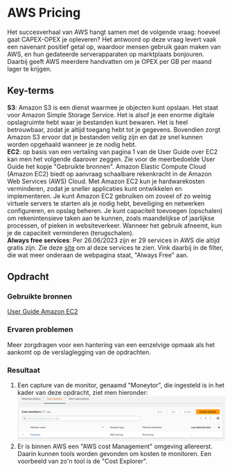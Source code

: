 # AWS Pricing
Het succesverhaal van AWS hangt samen met de volgende vraag: hoeveel gaat CAPEX-OPEX je opleveren? Het antwoord op deze vraag levert vaak een navenant positief getal op, waardoor mensen gebruik gaan maken van AWS, en hun gedateerde serverapparaten op marktplaats bonjouren. Daarbij geeft AWS meerdere handvatten om je OPEX per GB per maand lager te krijgen. 

## Key-terms
  
**S3**: Amazon S3 is een dienst waarmee je objecten kunt opslaan. Het staat voor Amazon Simple Storage Service. Het is alsof je een enorme digitale opslagruimte hebt waar je bestanden kunt bewaren. Het is heel betrouwbaar, zodat je altijd toegang hebt tot je gegevens. Bovendien zorgt Amazon S3 ervoor dat je bestanden veilig zijn en dat ze snel kunnen worden opgehaald wanneer je ze nodig hebt.  
**EC2**: op basis van een vertaling van pagina 1 van de User Guide over EC2 kan men het volgende daarover zeggen. Zie voor de meerbedoelde User Guide het kopje "Gebruikte bronnen". Amazon Elastic Compute Cloud (Amazon EC2) biedt op aanvraag schaalbare rekenkracht in de Amazon Web Services (AWS) Cloud. Met Amazon EC2 kun je hardwarekosten verminderen, zodat je sneller applicaties kunt ontwikkelen en implementeren. Je kunt Amazon EC2 gebruiken om zoveel of zo weinig virtuele servers te starten als je nodig hebt, beveiliging en netwerken configureren, en opslag beheren. Je kunt capaciteit toevoegen (opschalen) om rekenintensieve taken aan te kunnen, zoals maandelijkse of jaarlijkse processen, of pieken in websiteverkeer. Wanneer het gebruik afneemt, kun je de capaciteit verminderen (terugschalen).  
**Always free services**: Per 26.06/2023 zijn er 29 services in AWS die altijd gratis zijn. Zie deze [site](https://aws.amazon.com/pricing/)  om al deze services te zien. Vink daarbij in de filter, die wat meer onderaan de webpagina staat, "Always Free" aan. 

## Opdracht
### Gebruikte bronnen
[User Guide Amazon EC2](https://docs.aws.amazon.com/pdfs/AWSEC2/latest/WindowsGuide/ec2-wg.pdf#concepts)
### Ervaren problemen
Meer zorgdragen voor een hantering van een eenzelvige opmaak als het aankomt op de verslaglegging van de opdrachten. 

### Resultaat
1. Een capture van de monitor, genaamd "Moneytor", die ingesteld is in het kader van deze opdracht, ziet men hieronder:  
![moneytor](./Capture_Moneytor.PNG)   
2. Er is binnen AWS een "AWS cost Management" omgeving allereerst. Daarin kunnen tools worden gevonden om kosten te monitoren. Een voorbeeld van zo'n tool is de "Cost Explorer". 


